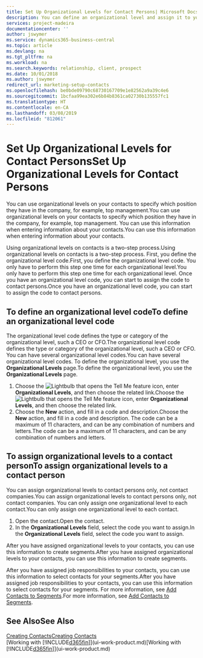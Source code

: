 ```yaml
---
title: Set Up Organizational Levels for Contact Persons| Microsoft Docs
description: You can define an organizational level and assign it to your contact to indicate the position they have in their company, for example, top management.
services: project-madeira
documentationcenter: ''
author: jswymer
ms.service: dynamics365-business-central
ms.topic: article
ms.devlang: na
ms.tgt_pltfrm: na
ms.workload: na
ms.search.keywords: relationship, client, prospect
ms.date: 10/01/2018
ms.author: jswymer
redirect_url: marketing-setup-contacts
ms.openlocfilehash: be0bde09790c68730167709e1e82562a9a39c4e6
ms.sourcegitcommit: 1bcfaa99ea302e6b84b8361ca02730b135557fc1
ms.translationtype: HT
ms.contentlocale: en-CA
ms.lasthandoff: 03/08/2019
ms.locfileid: "812061"
---
```

# <a name="set-up-organizational-levels-for-contact-persons"></a><span data-ttu-id="3bb2c-103">Set Up Organizational Levels for Contact Persons</span><span class="sxs-lookup"><span data-stu-id="3bb2c-103">Set Up Organizational Levels for Contact Persons</span></span>
<span data-ttu-id="3bb2c-104">You can use organizational levels on your contacts to specify which position they have in the company, for example, top management.</span><span class="sxs-lookup"><span data-stu-id="3bb2c-104">You can use organizational levels on your contacts to specify which position they have in the company, for example, top management.</span></span> <span data-ttu-id="3bb2c-105">You can use this information when entering information about your contacts.</span><span class="sxs-lookup"><span data-stu-id="3bb2c-105">You can use this information when entering information about your contacts.</span></span>

<span data-ttu-id="3bb2c-106">Using organizational levels on contacts is a two-step process.</span><span class="sxs-lookup"><span data-stu-id="3bb2c-106">Using organizational levels on contacts is a two-step process.</span></span> <span data-ttu-id="3bb2c-107">First, you define the organizational level code.</span><span class="sxs-lookup"><span data-stu-id="3bb2c-107">First, you define the organizational level code.</span></span> <span data-ttu-id="3bb2c-108">You only have to perform this step one time for each organizational level.</span><span class="sxs-lookup"><span data-stu-id="3bb2c-108">You only have to perform this step one time for each organizational level.</span></span> <span data-ttu-id="3bb2c-109">Once you have an organizational level code, you can start to assign the code to contact persons.</span><span class="sxs-lookup"><span data-stu-id="3bb2c-109">Once you have an organizational level code, you can start to assign the code to contact persons.</span></span>

## <a name="to-define-an-organizational-level-code"></a><span data-ttu-id="3bb2c-110">To define an organizational level code</span><span class="sxs-lookup"><span data-stu-id="3bb2c-110">To define an organizational level code</span></span>
<span data-ttu-id="3bb2c-111">The organizational level code defines the type or category of the organizational level, such a CEO  or CFO.</span><span class="sxs-lookup"><span data-stu-id="3bb2c-111">The organizational level code defines the type or category of the organizational level, such a CEO  or CFO.</span></span> <span data-ttu-id="3bb2c-112">You can have several organizational level codes.</span><span class="sxs-lookup"><span data-stu-id="3bb2c-112">You can have several organizational level codes.</span></span> <span data-ttu-id="3bb2c-113">To define the organizational level, you use the **Organizational Levels** page.</span><span class="sxs-lookup"><span data-stu-id="3bb2c-113">To define the organizational level, you use the **Organizational Levels** page.</span></span>

1. <span data-ttu-id="3bb2c-114">Choose the ![Lightbulb that opens the Tell Me feature](media/ui-search/search_small.png "Tell me what you want to do") icon, enter **Organizational Levels**, and then choose the related link.</span><span class="sxs-lookup"><span data-stu-id="3bb2c-114">Choose the ![Lightbulb that opens the Tell Me feature](media/ui-search/search_small.png "Tell me what you want to do") icon, enter **Organizational Levels**, and then choose the related link.</span></span>
2. <span data-ttu-id="3bb2c-115">Choose the **New** action, and fill in a code and description.</span><span class="sxs-lookup"><span data-stu-id="3bb2c-115">Choose the **New** action, and fill in a code and description.</span></span> <span data-ttu-id="3bb2c-116">The code can be a maximum of 11 characters, and can be any combination of numbers and letters.</span><span class="sxs-lookup"><span data-stu-id="3bb2c-116">The code can be a maximum of 11 characters, and can be any combination of numbers and letters.</span></span>

## <a name="to-assign-organizational-levels-to-a-contact-person"></a><span data-ttu-id="3bb2c-117">To assign organizational levels to a contact person</span><span class="sxs-lookup"><span data-stu-id="3bb2c-117">To assign organizational levels to a contact person</span></span>
<span data-ttu-id="3bb2c-118">You can assign organizational levels to contact persons only, not contact companies.</span><span class="sxs-lookup"><span data-stu-id="3bb2c-118">You can assign organizational levels to contact persons only, not contact companies.</span></span> <span data-ttu-id="3bb2c-119">You can only assign one organizational level to each contact.</span><span class="sxs-lookup"><span data-stu-id="3bb2c-119">You can only assign one organizational level to each contact.</span></span>

1. <span data-ttu-id="3bb2c-120">Open the contact.</span><span class="sxs-lookup"><span data-stu-id="3bb2c-120">Open the contact.</span></span>
2. <span data-ttu-id="3bb2c-121">In the **Organizational Levels** field, select the code you want to assign.</span><span class="sxs-lookup"><span data-stu-id="3bb2c-121">In the **Organizational Levels** field, select the code you want to assign.</span></span>

<span data-ttu-id="3bb2c-122">After you have assigned organizational levels to your contacts, you can use this information to create segments.</span><span class="sxs-lookup"><span data-stu-id="3bb2c-122">After you have assigned organizational levels to your contacts, you can use this information to create segments.</span></span>

<span data-ttu-id="3bb2c-123">After you have assigned job responsibilities to your contacts, you can use this information to select contacts for your segments.</span><span class="sxs-lookup"><span data-stu-id="3bb2c-123">After you have assigned job responsibilities to your contacts, you can use this information to select contacts for your segments.</span></span> <span data-ttu-id="3bb2c-124">For more information, see [Add Contacts to Segments](marketing-add-contact-segment.md).</span><span class="sxs-lookup"><span data-stu-id="3bb2c-124">For more information, see [Add Contacts to Segments](marketing-add-contact-segment.md).</span></span>

## <a name="see-also"></a><span data-ttu-id="3bb2c-125">See Also</span><span class="sxs-lookup"><span data-stu-id="3bb2c-125">See Also</span></span>
[<span data-ttu-id="3bb2c-126">Creating Contacts</span><span class="sxs-lookup"><span data-stu-id="3bb2c-126">Creating Contacts</span></span>](marketing-create-contact-companies.md)  
<span data-ttu-id="3bb2c-127">[Working with [!INCLUDE[d365fin](includes/d365fin_md.md)]](ui-work-product.md)</span><span class="sxs-lookup"><span data-stu-id="3bb2c-127">[Working with [!INCLUDE[d365fin](includes/d365fin_md.md)]](ui-work-product.md)</span></span>  

